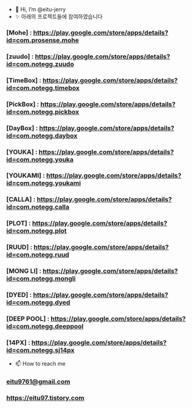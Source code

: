 - 👋 Hi, I’m @eitu-jerry
- ✨ 아래의 프로젝트들에 참여하였습니다
### [Mohe] : https://play.google.com/store/apps/details?id=com.prosense.mohe
### [zuudo] : https://play.google.com/store/apps/details?id=com.notegg.zuudo
### [TimeBox] : https://play.google.com/store/apps/details?id=com.notegg.timebox
### [PickBox] : https://play.google.com/store/apps/details?id=com.notegg.pickbox
### [DayBox] : https://play.google.com/store/apps/details?id=com.notegg.daybox
### [YOUKA] : https://play.google.com/store/apps/details?id=com.notegg.youka
### [YOUKAMI] : https://play.google.com/store/apps/details?id=com.notegg.youkami
### [CALLA] : https://play.google.com/store/apps/details?id=com.notegg.calla
### [PLOT] : https://play.google.com/store/apps/details?id=com.notegg.plot
### [RUUD] : https://play.google.com/store/apps/details?id=com.notegg.ruud
### [MONG LI] : https://play.google.com/store/apps/details?id=com.notegg.mongli
### [DYED] : https://play.google.com/store/apps/details?id=com.notegg.dyed
### [DEEP POOL] : https://play.google.com/store/apps/details?id=com.notegg.deeppool
### [14PX] : https://play.google.com/store/apps/details?id=com.notegg.sj14px
- 📫 How to reach me 
### eitu9761@gmail.com
### https://eitu97.tistory.com



<!---
eitu-jerry/eitu-jerry is a ✨ special ✨ repository because its `README.md` (this file) appears on your GitHub profile.
You can click the Preview link to take a look at your changes.
--->
